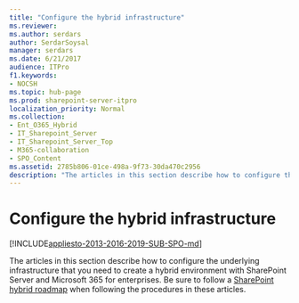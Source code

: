 ```yaml
---
title: "Configure the hybrid infrastructure"
ms.reviewer: 
ms.author: serdars
author: SerdarSoysal
manager: serdars
ms.date: 6/21/2017
audience: ITPro
f1.keywords:
- NOCSH
ms.topic: hub-page
ms.prod: sharepoint-server-itpro
localization_priority: Normal
ms.collection:
- Ent_O365_Hybrid
- IT_Sharepoint_Server
- IT_Sharepoint_Server_Top
- M365-collaboration
- SPO_Content
ms.assetid: 2785b806-01ce-498a-9f73-30da470c2956
description: "The articles in this section describe how to configure the underlying infrastructure that you need to create a hybrid environment with SharePoint Server and Microsoft 365 for enterprises. Be sure to follow a SharePoint hybrid roadmap when following the procedures in these articles."
---
```


# Configure the hybrid infrastructure

[!INCLUDE[appliesto-2013-2016-2019-SUB-SPO-md](../includes/appliesto-2013-2016-2019-SUB-SPO-md.md)]

The articles in this section describe how to configure the underlying infrastructure that you need to create a hybrid environment with SharePoint Server and Microsoft 365 for enterprises. Be sure to follow a [SharePoint hybrid roadmap](configuration-roadmaps.md) when following the procedures in these articles. 
  